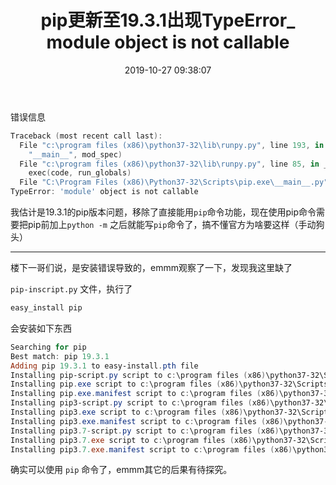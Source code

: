 ﻿---
title: 'pip更新至19.3.1出现TypeError_ module object is not callable'
date: 2019-10-27 09:38:07
tags:
 - Python
 - pip
categories:
 - Python
---
错误信息

```powershell
Traceback (most recent call last):
  File "c:\program files (x86)\python37-32\lib\runpy.py", line 193, in _run_module_as_main
    "__main__", mod_spec)
  File "c:\program files (x86)\python37-32\lib\runpy.py", line 85, in _run_code
    exec(code, run_globals)
  File "C:\Program Files (x86)\Python37-32\Scripts\pip.exe\__main__.py", line 9, in <module>
TypeError: 'module' object is not callable
```

我估计是19.3.1的pip版本问题，移除了直接能用`pip`命令功能，现在使用pip命令需要把pip前加上`python -m` 之后就能写`pip`命令了，搞不懂官方为啥要这样（手动狗头）
<hr/>
楼下一哥们说，是安装错误导致的，emmm观察了一下，发现我这里缺了

`pip-inscript.py` 文件，执行了

```powershell
easy_install pip
```
会安装如下东西

```powershell
Searching for pip
Best match: pip 19.3.1
Adding pip 19.3.1 to easy-install.pth file
Installing pip-script.py script to c:\program files (x86)\python37-32\Scripts
Installing pip.exe script to c:\program files (x86)\python37-32\Scripts
Installing pip.exe.manifest script to c:\program files (x86)\python37-32\Scripts
Installing pip3-script.py script to c:\program files (x86)\python37-32\Scripts
Installing pip3.exe script to c:\program files (x86)\python37-32\Scripts
Installing pip3.exe.manifest script to c:\program files (x86)\python37-32\Scripts
Installing pip3.7-script.py script to c:\program files (x86)\python37-32\Scripts
Installing pip3.7.exe script to c:\program files (x86)\python37-32\Scripts
Installing pip3.7.exe.manifest script to c:\program files (x86)\python37-32\Scripts
```
确实可以使用 `pip` 命令了，emmm其它的后果有待探究。